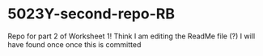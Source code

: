 # 5023Y-second-repo-RB
Repo for part 2 of Worksheet 1!
Think I am editing the ReadMe file (?) I will have found once once this is committed
